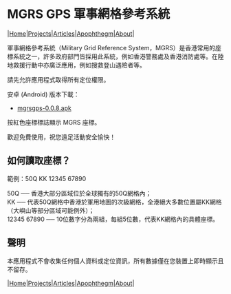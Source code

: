 # MGRS GPS 軍事網格參考系統

|[Home](/README.md)|[Projects](/projects.md)|[Articles](/articles.md)|[Apophthegm](/apophthegm.md)|[About](/about.md)|

軍事網格參考系統（Military Grid Reference System，MGRS）是香港常用的座標系統之一，許多政府部門皆採用此系統，例如香港警務處及香港消防處等。在陸地救援行動中亦廣泛應用，例如搜救登山遇險者等。

請先允許應用程式取得所有定位權限。

安卓 (Android) 版本下載：  

- [mgrsgps-0.0.8.apk](https://drive.google.com/file/d/1srNxX9c45eYtLJAJ31lagKCnobG7d7IV/view?usp=sharing)  

按紅色座標標誌顯示 MGRS 座標。  

歡迎免費使用，祝您遠足活動安全愉快！

## 如何讀取座標？

範例：50Q KK 12345 67890

50Q ── 香港大部分區域位於全球獨有的50Q網格內；  
KK ── 代表50Q網格中香港於軍用地圖的次級網格，全港絕大多數位置屬KK網格（大嶼山等部分區域可能例外）；  
12345 67890 ── 10位數字分為兩組，每組5位數，代表KK網格內的具體座標。  

## 聲明

本應用程式不會收集任何個人資料或定位資訊，所有數據僅在您裝置上即時顯示且不留存。

|[Home](/README.md)|[Projects](/projects.md)|[Articles](/articles.md)|[Apophthegm](/apophthegm.md)|[About](/about.md)|
